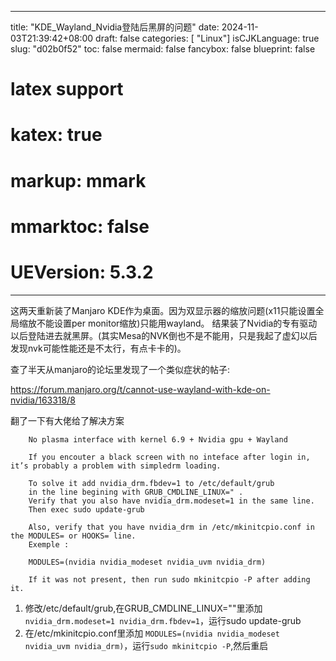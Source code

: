 
---
title: "KDE_Wayland_Nvidia登陆后黑屏的问题"
date: 2024-11-03T21:39:42+08:00
draft: false
categories: [ "Linux"]
isCJKLanguage: true
slug: "d02b0f52"
toc: false
mermaid: false
fancybox: false
blueprint: false
# latex support
# katex: true
# markup: mmark
# mmarktoc: false 
# UEVersion: 5.3.2 
---


这两天重新装了Manjaro KDE作为桌面。因为双显示器的缩放问题(x11只能设置全局缩放不能设置per monitor缩放)只能用wayland。 结果装了Nvidia的专有驱动以后登陆进去就黑屏。(其实Mesa的NVK倒也不是不能用，只是我起了虚幻以后发现nvk可能性能还是不太行，有点卡卡的)。

查了半天从manjaro的论坛里发现了一个类似症状的帖子:

https://forum.manjaro.org/t/cannot-use-wayland-with-kde-on-nvidia/163318/8


翻了一下有大佬给了解决方案

```
    No plasma interface with kernel 6.9 + Nvidia gpu + Wayland

    If you encouter a black screen with no inteface after login in, it’s probably a problem with simpledrm loading.

    To solve it add nvidia_drm.fbdev=1 to /etc/default/grub
    in the line begining with GRUB_CMDLINE_LINUX=" .
    Verify that you also have nvidia_drm.modeset=1 in the same line.
    Then exec sudo update-grub

    Also, verify that you have nvidia_drm in /etc/mkinitcpio.conf in the MODULES= or HOOKS= line.
    Exemple :

    MODULES=(nvidia nvidia_modeset nvidia_uvm nvidia_drm)

    If it was not present, then run sudo mkinitcpio -P after adding it.

```

1. 修改/etc/default/grub,在GRUB_CMDLINE_LINUX=""里添加 `nvidia_drm.modeset=1 nvidia_drm.fbdev=1`，运行sudo update-grub
2. 在/etc/mkinitcpio.conf里添加 `MODULES=(nvidia nvidia_modeset nvidia_uvm nvidia_drm)`，运行`sudo mkinitcpio -P`,然后重启
